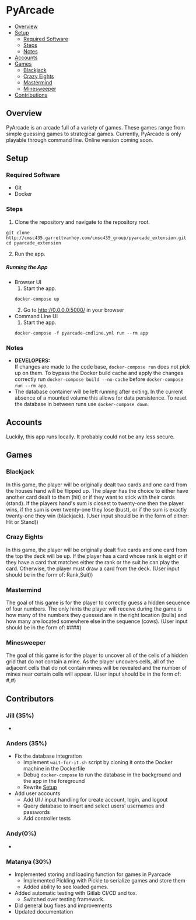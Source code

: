 # PyArcade
- [Overview](#overview)
- [Setup](#setup)
  - [Required Software](#required-software)
  - [Steps](#steps)
  - [Notes](#notes)
- [Accounts](#accounts)
- [Games](#games)
  - [Blackjack](#blackjack)
  - [Crazy Eights](#crazy-eights)
  - [Mastermind](#mastermind)
  - [Minesweeper](#minesweeper)
- [Contributions](#contributions)

## Overview
PyArcade is an arcade full of a variety of games. These games range from simple guessing games to strategical games. Currently,
PyArcade is only playable through command line. Online version coming soon.

## Setup
### Required Software
- Git
- Docker

### Steps
1. Clone the repository and navigate to the repository root.  
```
git clone http://cmsc435.garrettvanhoy.com/cmsc435_group/pyarcade_extension.git
cd pyarcade_extension
```
2. Run the app.
##### Running the App
- Browser UI
  1. Start the app.
  ```
  docker-compose up
  ```
  2. Go to http://0.0.0.0:5000/ in your browser
- Command Line UI
  1. Start the app.
  ```
  docker-compose -f pyarcade-cmdline.yml run --rm app
  ```

### Notes
- **DEVELOPERS:**  
If changes are made to the code base, `docker-compose run` does not pick up on
them. To bypass the Docker build cache and apply the changes correctly run
`docker-compose build --no-cache` before `docker-compose run --rm app`.
- The database container will be left running after exiting. In the current
absence of a mounted volume this allows for data persistence. To reset the
database in between runs use `docker-compose down`.

## Accounts
Luckily, this app runs locally. It probably could not be any less secure.

## Games
### Blackjack
In this game, the player will be originally dealt two cards and one card from the houses hand will be flipped up. The player has
the choice to either have another card dealt to them (hit) or if they want to stick with their cards (stand). If the players hand's sum
is closest to twenty-one then the player wins, if the sum is over twenty-one they lose (bust), or if the sum is exactly twenty-one they win (blackjack).
(User input should be in the form of either: Hit or Stand))

### Crazy Eights
In this game, the player will be originally dealt five cards and one card from the top the deck will be up. If the player has a 
card whose rank is eight or if they have a card that matches either the rank or the suit he can play the card. 
Otherwise, the player must draw a card from the deck. (User input should be in the form of: Rank,Suit))

### Mastermind
The goal of this game is for the player to correctly guess a hidden sequence of four numbers. The only hints the player will receive during the game is how many of the numbers they guessed 
are in the right location (bulls) and how many are located somewhere else in the sequence (cows). 
(User input should be in the form of: ####)

### Minesweeper
The goal of this game is for the player to uncover all of the cells of a hidden grid that do not contain a mine. As the player
uncovers cells, all of the adjacent cells that do not contain mines will be revealed and the number of mines near certain cells will appear.
(User input should be in the form of: #,#)

## Contributors
### Jill (35%)
- 

### Anders (35%)
- Fix the database integration
  - Implement `wait-for-it.sh` script by cloning it onto the Docker machine
  in the Dockerfile
  - Debug `docker-compose` to run the database in the background and the app in
  the foreground
  - Rewrite [Setup](#setup)
- Add user accounts
  - Add UI / input handling for create account, login, and logout
  - Query database to insert and select users' usernames and passwords
  - Add controller tests

### Andy(0%)
- 

### Matanya (30%)
- Implemented storing and loading function for games in Pyarcade
  - Implemented Pickling with Pickle to serialize games and store them
  - Added ability to see loaded games.
- Added automatic testing with Gitlab CI/CD and tox.
  - Switched over testing framework.
- Did general bug fixes and improvements
- Updated documentation


